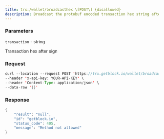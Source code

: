```yaml
---
title: trx:/wallet/broadcasthex \[POST\] {disallowed}
description: Broadcast the protobuf encoded transaction hex string after sign
---
```


### Parameters


`transaction` - string

Transaction hex after sign

### Request

``` java
curl --location --request POST 'https://trx.getblock.io/wallet/broadcasthex' \
--header 'x-api-key: YOUR-API-KEY' \
--header 'Content-Type: application/json' \
--data-raw '{}'
```

###  Response

``` java
{
    "result": "null",
    "id": "getblock.io",
    "status_code": 405,
    "message": "Method not allowed"
}
```

